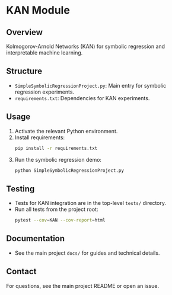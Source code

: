 # KAN Module

## Overview
Kolmogorov-Arnold Networks (KAN) for symbolic regression and interpretable machine learning.

## Structure
- `SimpleSymbolicRegressionProject.py`: Main entry for symbolic regression experiments.
- `requirements.txt`: Dependencies for KAN experiments.

## Usage
1. Activate the relevant Python environment.
2. Install requirements:
   ```sh
   pip install -r requirements.txt
   ```
3. Run the symbolic regression demo:
   ```sh
   python SimpleSymbolicRegressionProject.py
   ```

## Testing
- Tests for KAN integration are in the top-level `tests/` directory.
- Run all tests from the project root:
   ```sh
   pytest --cov=KAN --cov-report=html
   ```

## Documentation
- See the main project `docs/` for guides and technical details.

## Contact
For questions, see the main project README or open an issue.
